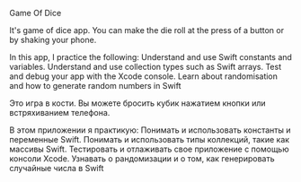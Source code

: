 Game Of Dice

It's game of dice app. You can make the die roll at the press of a button or by shaking your phone.

In this app, I practice the following: Understand and use Swift constants and variables. Understand and use collection types such as Swift arrays. Test and debug your app with the Xcode console. Learn about randomisation and how to generate random numbers in Swift

Это игра в кости. Вы можете бросить кубик нажатием кнопки или встряхиванием телефона.

В этом приложении я практикую: Понимать и использовать константы и переменные Swift. Понимать и использовать типы коллекций, такие как массивы Swift. Тестировать и отлаживать свое приложение с помощью консоли Xcode. Узнавать о рандомизации и о том, как генерировать случайные числа в Swift
